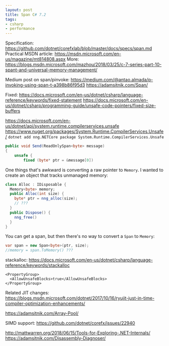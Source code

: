 ```yaml
---
layout: post
title: Span C# 7.2
tags:
- csharp
- performance
---
```


Specification:
https://github.com/dotnet/corefxlab/blob/master/docs/specs/span.md
Practical MSDN article:
https://msdn.microsoft.com/en-us/magazine/mt814808.aspx
More:
https://blogs.msdn.microsoft.com/mazhou/2018/03/25/c-7-series-part-10-spant-and-universal-memory-management/


Medium post on span/pinvoke:
https://medium.com/@antao.almada/p-invoking-using-span-t-a398b86f95d3
https://adamsitnik.com/Span/

Fixed:
https://docs.microsoft.com/en-us/dotnet/csharp/language-reference/keywords/fixed-statement
https://docs.microsoft.com/en-us/dotnet/csharp/programming-guide/unsafe-code-pointers/fixed-size-buffers

https://docs.microsoft.com/en-us/dotnet/api/system.runtime.compilerservices.unsafe
https://www.nuget.org/packages/System.Runtime.CompilerServices.Unsafe/
`dotnet add nng.NETCore package System.Runtime.CompilerServices.Unsafe`
```csharp
public void Send(ReadOnlySpan<byte> message)
{
    unsafe {
        fixed (byte* ptr = &message[0])
```

One things that's awkward is converting a raw pointer to `Memory`.  I wanted to create an object that tracks unmanaged memory:
```csharp
class Alloc : IDisposable {
  Memory<byte> memory;
  public Alloc(int size) {
    byte* ptr = nng_alloc(size);
    // ???
  }
  public Dispose() {
    nng_free()
  }
}
```

You can get a span, but then there's no way to convert a `Span` to `Memory`:
```csharp
var span = new Span<byte>(ptr, size);
//memory = span.ToMemory() ???
```

stackalloc:
https://docs.microsoft.com/en-us/dotnet/csharp/language-reference/keywords/stackalloc

```
<PropertyGroup>
  <AllowUnsafeBlocks>true</AllowUnsafeBlocks>
</PropertyGroup>
```

Related JIT changes:
https://blogs.msdn.microsoft.com/dotnet/2017/10/16/ryujit-just-in-time-compiler-optimization-enhancements/

https://adamsitnik.com/Array-Pool/

SIMD support:
https://github.com/dotnet/corefx/issues/22940

http://mattwarren.org/2018/06/15/Tools-for-Exploring-.NET-Internals/
https://adamsitnik.com/Disassembly-Diagnoser/